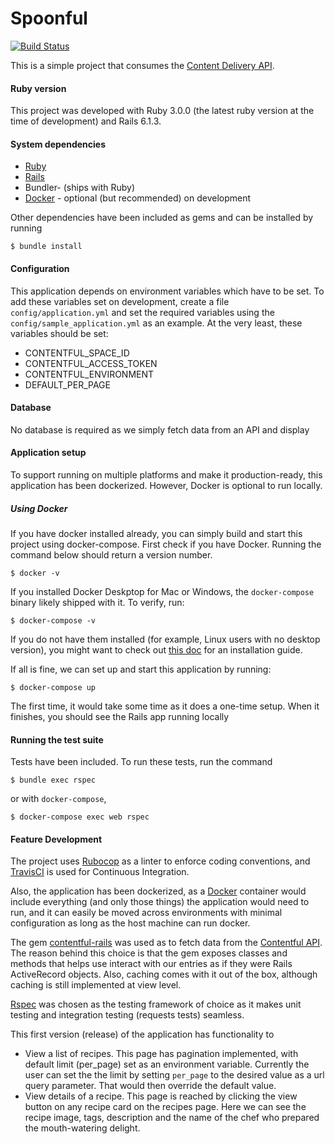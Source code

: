# Spoonful
[![Build Status](https://travis-ci.org/oahray/spoonful.svg?branch=main)](https://travis-ci.org/oahray/spoonful)


This is a simple project that consumes the [Content Delivery API](https://www.contentful.com/developers/docs/references/content-delivery-api/).

#### Ruby version

This project was developed with Ruby 3.0.0 (the latest ruby version at the time of development) and Rails 6.1.3.


#### System dependencies

-  [Ruby](https://www.ruby-lang.org/en/downloads/)
-  [Rails](https://github.com/rails/rails)
-  Bundler- (ships with Ruby)
-  [Docker](https://docs.docker.com/engine/install/) - optional (but recommended) on development

Other dependencies have been included as gems and can be installed by running

```
$ bundle install
```


#### Configuration

This application depends on environment variables which have to be set. To add these variables set on development, create a file `config/application.yml` and set the required variables using the `config/sample_application.yml` as an example. At the very least, these variables should be set:
- CONTENTFUL_SPACE_ID
- CONTENTFUL_ACCESS_TOKEN
- CONTENTFUL_ENVIRONMENT
- DEFAULT_PER_PAGE

#### Database

No database is required as we simply fetch data from an API and display

#### Application setup
To support running on multiple platforms and make it production-ready, this application has been dockerized. However, Docker is optional to run locally.

##### Using Docker
If you have docker installed already, you can simply build and start this project using docker-compose. First check if you have Docker. Running the command below should return a version number.
```
$ docker -v
```
If you installed Docker Deskptop for Mac or Windows, the  `docker-compose` binary likely shipped with it. To verify, run:
```
$ docker-compose -v
```
If you do not have them installed (for example, Linux users with no desktop version), you might want to check out [this doc](https://docs.docker.com/compose/install/) for an installation guide.

If all is fine, we can set up and start this application by running:
```
$ docker-compose up
```
The first time, it would take some time as it does a one-time setup. When it finishes, you should see the Rails app running locally

#### Running the test suite

Tests have been included. To run these tests, run the command
```
$ bundle exec rspec
```
or with `docker-compose`,
```
$ docker-compose exec web rspec
```

#### Feature Development

The project uses [Rubocop](https://rubocop.org/) as a linter to enforce coding conventions, and [TravisCI](https://www.travis-ci.com/) is used for Continuous Integration.

Also, the application has been dockerized, as a [Docker](https://www.docker.com/) container would include everything (and only those things) the application would need to run, and it can easily be moved across environments with minimal configuration as long as the host machine can run docker.

The gem [contentful-rails](https://github.com/contentful/contentful_rails) was used as to fetch data from the [Contentful API](https://www.contentful.com/developers/docs/references/content-delivery-api/). The reason behind this choice is that the gem exposes classes and methods that helps use interact with our entries as if they were Rails ActiveRecord objects. Also, caching comes with it out of the box, although caching is still implemented at view level.

[Rspec](https://rspec.info/) was chosen as the testing framework of choice as it makes unit testing and integration testing (requests tests) seamless.

This first version (release) of the application has functionality to
- View a list of recipes. This page has pagination implemented, with default limit (per_page) set as an environment variable. Currently the user can set the the limit by setting `per_page` to the desired value as a url query parameter. That would then override the default value.
- View details of a recipe. This page is reached by clicking the view button on any recipe card on the recipes page. Here we can see the recipe image, tags, description and the name of the chef who prepared the mouth-watering delight.
